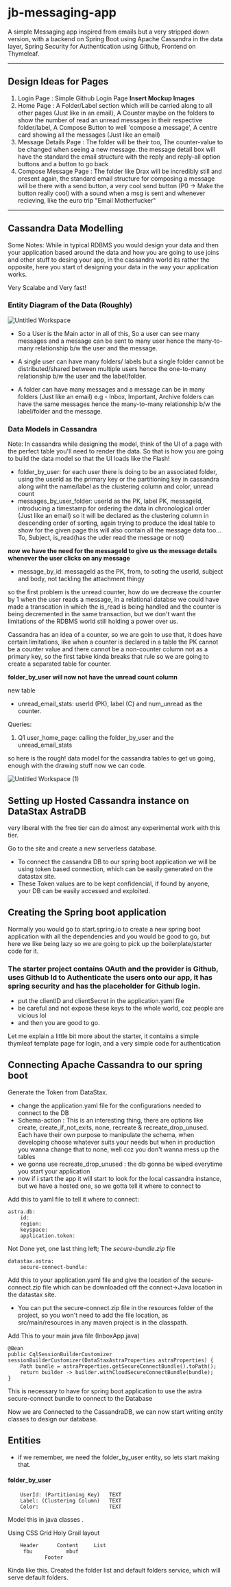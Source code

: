 # jb-messaging-app
A simple Messaging app inspired from emails but a very stripped down version, with a backend on Spring Boot using Apache Cassandra in the data layer, Spring Security for Authentication using Github, Frontend on Thymeleaf.


---

## Design Ideas for Pages

1. Login Page : Simple Github Login Page **Insert Mockup Images**
2. Home Page : A Folder/Label section which will be carried along to all other pages (Just like in an email), A Counter maybe on the folders to show the number of read an unread messages in their respective folder/label, A Compose Button to well 'compose a message', A centre card showing all the messages (Just like an email)
3. Message Details Page : The folder will be their too, The counter-value to be changed when seeing a new message. the message detail box will have the standard the email structure with the reply and reply-all option buttons and a button to go back
4. Compose Message Page : The folder like Drax will be incredibly still and present again, the standard email structure for composing a message will be there with a send button, a very cool send button (P0 -> Make the button really cool) with a sound when a msg is sent and whenever recieving, like the euro trip "Email Motherfucker"

---

## Cassandra Data Modelling

Some Notes: While in typical RDBMS you would design your data and then your application based around the data and how you are going to use joins and other stuff to desing your app, in the cassandra world its rather the opposite, here you start of designing your data in the way your application works.

Very Scalabe and Very fast!

### Entity Diagram of the Data (Roughly)

![Untitled Workspace](https://user-images.githubusercontent.com/41153916/164339878-a033294f-9c46-4eea-bfe8-dc1541ad5554.png)

- So a User is the Main actor in all of this, So a user can see many messages and a message can be sent to many user hence the many-to-many relationship b/w the user and the message.

- A single user can have many folders/ labels but a single folder cannot be distributed/shared between multiple users hence the one-to-many relationship b/w the user and the label/folder.

- A folder can have many messages and a message can be in many folders (Just like an email) e.g - Inbox, Important, Archive folders can have the same messages hence the many-to-many relationship b/w the label/folder and the message.


### Data Models in Cassandra

Note: In cassandra while designing the model, think of the UI of a page with the perfect table you'll need to render the data. So that is how you are going to build the data model so that the UI loads like the Flash!

- folder_by_user: for each user there is doing to be an associated folder, using the userId as the primary key or the partitioning key in cassandra along wiht the name/label as the clustering column and color, unread count
- messages_by_user_folder: userId as the PK, label PK, messageId, introducing a timestamp for ordering the data in chronological order (Just like an email) so it will be declared as the clustering column in descending order of sorting, again trying to produce the ideal table to show for the given page this will also contain all the message data too... To, Subject, is_read(has the uder read the message or not)

**now we have the need for the messageId to give us the message details whenever the user clicks on any message**

- message_by_id: messageId as the PK, from, to soting the userId, subject and body, not tackling the attachment thingy


so the first problem is the unread counter, how do we decrease the counter by 1 when the user reads a message, in a relational databse we could have made a transcation in which the is_read is being handled and the counter is being decremented in the same transaction, but we don't want the limitations of the RDBMS world still holding a power over us.

Cassandra has an idea of a counter, so we are goin to use that, it does have certain limitations, like when a counter is declared in a table the PK cannot be a counter value and there cannot be a non-counter column not as a primary key, so the first tabke kinda breaks that rule so we are going to create a separated table for counter.

**folder_by_user will now not have the unread count column**

new table

- unread_email_stats: userId (PK), label (C) and num_unread as the counter.

Queries:
1. Q1 user_home_page: calling the folder_by_user and the unread_email_stats


so here is the rough! data model for the cassandra tables to get us going, enough with the drawing stuff now we can code.

![Untitled Workspace (1)](https://user-images.githubusercontent.com/41153916/164343840-d9b7cb97-43c4-4d19-8a78-899c1bacf9dd.png)

## Setting up Hosted Cassandra instance on DataStax AstraDB

very liberal with the free tier can do almost  any experimental work with this tier.

Go to the site and create a new serverless database.

- To connect the cassandra DB to our spring boot application we will be using token based connection, which can be easily generated on the datastax site.
- These Token values are to be kept confidencial, if found by anyone, your DB can be easily accessed and exploited.

## Creating the Spring boot application

Normally you would go to start.spring.io to create a new spring boot application with all the dependencies and you would be good to go, but here we like being lazy so we are going to pick up the boilerplate/starter code for it.

### The starter project contains OAuth and the provider is Github, uses Github Id to Authenticate the users onto our app, it has spring security and has the placeholder for Github login.

- put the clientID and clientSecret in the application.yaml file
- be careful and not expose these keys to the whole world, coz people are vicious lol
- and then you are good to go.

Let me explain a little bit more about the starter, it contains a simple thymleaf template page for login, and a very simple code for authentication

## Connecting Apache Cassandra to our spring boot 

Generate the Token from DataStax.
- change the application.yaml file for the configurations needed to connect to the DB
- Schema-action : This is an interesting thing, there are options like create, create_if_not_exits, none, recreate & recreate_drop_unused. Each have their own purpose to manipulate the schema, when developing choose whatever suits your needs but when in production you wanna change that to none, well coz you don't wanna mess up the tables
- we gonna use recreate_drop_unused : the db gonna be wiped everytime you start your application
- now if i start the app it will start to look for the local cassandra instance, but we have a hosted one, so we gotta tell it where to connect to

Add this to yaml file to tell it where to connect:

    astra.db:
        id: 
        region: 
        keyspace: 
        application.token:

Not Done yet, one last thing left; The *secure-bundle.zip* file

    datastax.astra:
        secure-connect-bundle:

Add this to your application.yaml file and give the location of the secure-connect.zip file which can be downloaded off the connect->Java location in the datastax site.

- You can put the secure-connect.zip file in the resources folder of the project, so you won't need to add the file location, as src/main/resources in any maven project is in the classpath.

Add This to your main java file (InboxApp.java) 

    @Bean
    public CqlSessionBuilderCustomizer sessionBuilderCustomizer(DataStaxAstraProperties astraProperties) {
        Path bundle = astraProperties.getSecureConnectBundle().toPath();
        return builder -> builder.withCloudSecureConnectBundle(bundle);
    }

This is necessary to have for spring boot application to use the astra secure-connect bundle to connect to the Database

Now we are Connected to the CassandraDB, we can now start writing entity classes to design our database.

## Entities

- if we remember, we need the folder_by_user entity, so lets start making that.

#### folder_by_user

        UserId: (Partitioning Key)   TEXT
        Label: (Clustering Column)   TEXT
        Color:                       TEXT

Model this in java classes .

Using CSS Grid Holy Grail layout 

        Header      Content     List
         fbu           mbuf
                Footer

Kinda like this.
Created the folder list and default folders service, which will serve default folders.











